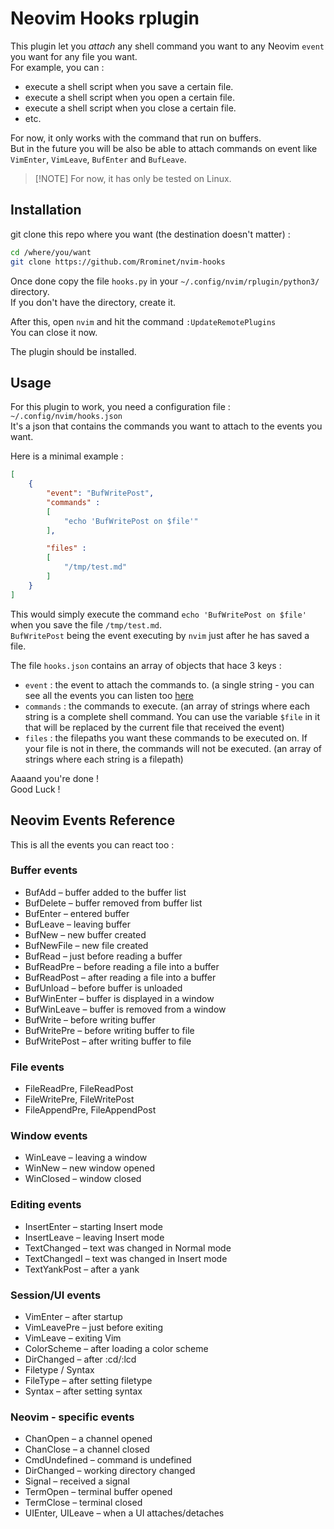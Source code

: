 # Neovim Hooks rplugin

This plugin let you *attach* any shell command you want to any Neovim `event` you want for any file you want.  
For example, you can : 
 - execute a shell script when you save a certain file.
 - execute a shell script when you open a certain file.
 - execute a shell script when you close a certain file.
 - etc.

For now, it only works with the command that run on buffers.    
But in the future you will be also be able to attach commands on event like `VimEnter`, `VimLeave`, `BufEnter` and `BufLeave`.

> [!NOTE] For now, it has only be tested on Linux.

## Installation

git clone this repo where you want (the destination doesn't matter) :
```bash
cd /where/you/want
git clone https://github.com/Rrominet/nvim-hooks 
```

Once done copy the file `hooks.py` in your `~/.config/nvim/rplugin/python3/` directory.  
If you don't have the directory, create it.

After this, open `nvim` and hit the command `:UpdateRemotePlugins`  
You can close it now.

The plugin should be installed.

## Usage

For this plugin to work, you need a configuration file : `~/.config/nvim/hooks.json`  
It's a json that contains the commands you want to attach to the events you want.

Here is a minimal example : 
```json
[
    {
        "event": "BufWritePost",
        "commands" : 
        [
            "echo 'BufWritePost on $file'"
        ], 

        "files" : 
        [
            "/tmp/test.md"
        ]
    }
]
```

This would simply execute the command `echo 'BufWritePost on $file'` when you save the file `/tmp/test.md`.  
`BufWritePost` being the event executing by `nvim` just after he has saved a file.

The file `hooks.json` contains an array of objects that hace 3 keys :   
 - `event` : the event to attach the commands to. (a single string - you can see all the events you can listen too [here](#neovim-events-reference.)
 - `commands` : the commands to execute. (an array of strings where each string is a complete shell command. You can use the variable `$file` in it that will be replaced by the current file that received the event)
 - `files` : the filepaths you want these commands to be executed on. If your file is not in there, the commands will not be executed. (an array of strings where each string is a filepath)

Aaaand you're done !  
Good Luck ! 

## Neovim Events Reference
This is all the events you can react too :

### Buffer events
 - BufAdd – buffer added to the buffer list
 - BufDelete – buffer removed from buffer list
 - BufEnter – entered buffer
 - BufLeave – leaving buffer
 - BufNew – new buffer created
 - BufNewFile – new file created
 - BufRead – just before reading a buffer
 - BufReadPre – before reading a file into a buffer
 - BufReadPost – after reading a file into a buffer
 - BufUnload – before buffer is unloaded
 - BufWinEnter – buffer is displayed in a window
 - BufWinLeave – buffer is removed from a window
 - BufWrite – before writing buffer
 - BufWritePre – before writing buffer to file
 - BufWritePost – after writing buffer to file

### File events
 - FileReadPre, FileReadPost
 - FileWritePre, FileWritePost
 - FileAppendPre, FileAppendPost

### Window events
 - WinLeave – leaving a window
 - WinNew – new window opened
 - WinClosed – window closed

### Editing events
 - InsertEnter – starting Insert mode
 - InsertLeave – leaving Insert mode
 - TextChanged – text was changed in Normal mode
 - TextChangedI – text was changed in Insert mode
 - TextYankPost – after a yank

### Session/UI events
 - VimEnter – after startup
 - VimLeavePre – just before exiting
 - VimLeave – exiting Vim
 - ColorScheme – after loading a color scheme
 - DirChanged – after :cd/:lcd
 - Filetype / Syntax
 - FileType – after setting filetype
 - Syntax – after setting syntax

### Neovim - specific events
 - ChanOpen – a channel opened
 - ChanClose – a channel closed
 - CmdUndefined – command is undefined
 - DirChanged – working directory changed
 - Signal – received a signal
 - TermOpen – terminal buffer opened
 - TermClose – terminal closed
 - UIEnter, UILeave – when a UI attaches/detaches
